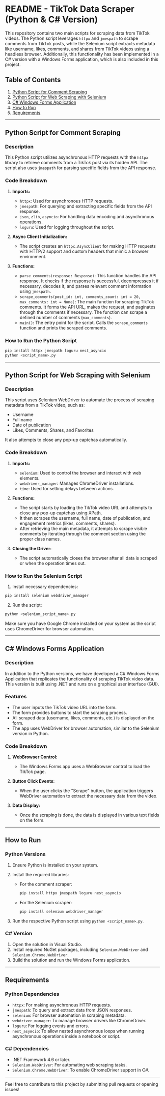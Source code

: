 # README - TikTok Data Scraper (Python & C# Version)

This repository contains two main scripts for scraping data from TikTok videos. The Python script leverages `httpx` and `jmespath` to scrape comments from TikTok posts, while the Selenium script extracts metadata like username, likes, comments, and shares from TikTok videos using a headless browser. Additionally, this functionality has been implemented in a C# version with a Windows Forms application, which is also included in this project.

## Table of Contents
1. [Python Script for Comment Scraping](#python-script-for-comment-scraping)
2. [Python Script for Web Scraping with Selenium](#python-script-for-web-scraping-with-selenium)
3. [C# Windows Forms Application](#c-windows-forms-application)
4. [How to Run](#how-to-run)
5. [Requirements](#requirements)

---

## Python Script for Comment Scraping

### Description

This Python script utilizes asynchronous HTTP requests with the `httpx` library to retrieve comments from a TikTok post via its hidden API. The script also uses `jmespath` for parsing specific fields from the API response.

### Code Breakdown

1. **Imports:**
   - `httpx`: Used for asynchronous HTTP requests.
   - `jmespath`: For querying and extracting specific fields from the API response.
   - `json`, `zlib`, `asyncio`: For handling data encoding and asynchronous operations.
   - `loguru`: Used for logging throughout the script.

2. **Async Client Initialization:**
   - The script creates an `httpx.AsyncClient` for making HTTP requests with HTTP/2 support and custom headers that mimic a browser environment.

3. **Functions:**
   - `parse_comments(response: Response)`: This function handles the API response. It checks if the response is successful, decompresses it if necessary, decodes it, and parses relevant comment information using `jmespath`.
   - `scrape_comments(post_id: int, comments_count: int = 20, max_comments: int = None)`: The main function for scraping TikTok comments. It forms the API URL, makes the request, and paginates through the comments if necessary. The function can scrape a defined number of comments (`max_comments`).
   - `main()`: The entry point for the script. Calls the `scrape_comments` function and prints the scraped comments.

### How to Run the Python Script

```bash
pip install httpx jmespath loguru nest_asyncio
python <script_name>.py
```

---

## Python Script for Web Scraping with Selenium

### Description

This script uses Selenium WebDriver to automate the process of scraping metadata from a TikTok video, such as:
- Username
- Full name
- Date of publication
- Likes, Comments, Shares, and Favorites

It also attempts to close any pop-up captchas automatically.

### Code Breakdown

1. **Imports:**
   - `selenium`: Used to control the browser and interact with web elements.
   - `webdriver_manager`: Manages ChromeDriver installations.
   - `time`: Used for setting delays between actions.

2. **Functions:**
   - The script starts by loading the TikTok video URL and attempts to close any pop-up captchas using XPath.
   - It then scrapes the username, full name, date of publication, and engagement metrics (likes, comments, shares).
   - After retrieving the main metadata, it attempts to scrape visible comments by iterating through the comment section using the proper class names.

3. **Closing the Driver:**
   - The script automatically closes the browser after all data is scraped or when the operation times out.

### How to Run the Selenium Script

1. Install necessary dependencies:

```bash
pip install selenium webdriver_manager
```

2. Run the script:

```bash
python <selenium_script_name>.py
```

Make sure you have Google Chrome installed on your system as the script uses ChromeDriver for browser automation.

---

## C# Windows Forms Application

### Description

In addition to the Python versions, we have developed a C# Windows Forms Application that replicates the functionality of scraping TikTok video data. This version is built using .NET and runs on a graphical user interface (GUI).

### Features

- The user inputs the TikTok video URL into the form.
- The form provides buttons to start the scraping process.
- All scraped data (username, likes, comments, etc.) is displayed on the form.
- The app uses WebDriver for browser automation, similar to the Selenium version in Python.

### Code Breakdown

1. **WebBrowser Control:**
   - The Windows Forms app uses a WebBrowser control to load the TikTok page.
   
2. **Button Click Events:**
   - When the user clicks the "Scrape" button, the application triggers WebDriver automation to extract the necessary data from the video.

3. **Data Display:**
   - Once the scraping is done, the data is displayed in various text fields on the form.

---

## How to Run

### Python Versions
1. Ensure Python is installed on your system.
2. Install the required libraries:
   - For the comment scraper:
     ```bash
     pip install httpx jmespath loguru nest_asyncio
     ```
   - For the Selenium scraper:
     ```bash
     pip install selenium webdriver_manager
     ```

3. Run the respective Python script using `python <script_name>.py`.

### C# Version
1. Open the solution in Visual Studio.
2. Install required NuGet packages, including `Selenium.WebDriver` and `Selenium.Chrome.WebDriver`.
3. Build the solution and run the Windows Forms application.

---

## Requirements

### Python Dependencies
- `httpx`: For making asynchronous HTTP requests.
- `jmespath`: To query and extract data from JSON responses.
- `selenium`: For browser automation in scraping metadata.
- `webdriver_manager`: To manage browser drivers like ChromeDriver.
- `loguru`: For logging events and errors.
- `nest_asyncio`: To allow nested asynchronous loops when running asynchronous operations inside a notebook or script.

### C# Dependencies
- .NET Framework 4.6 or later.
- `Selenium.WebDriver`: For automating web scraping tasks.
- `Selenium.Chrome.WebDriver`: To enable ChromeDriver support in C#.

---

Feel free to contribute to this project by submitting pull requests or opening issues!
